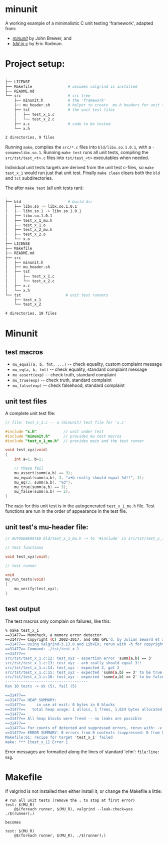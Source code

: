 # minunit

A working example of a minimalistic C unit testing 'framework', adapted from:
- [*minunit*](http://www.jera.com/techinfo/jtns/jtn003.html) by John Brewer, and
- [*tdd in c*](http://eradman.com/posts/tdd-in-c.html) by Eric Radman.

# Project setup:

```bash
.
├── LICENSE
├── Makefile                # assumes valgrind is installed
├── README.md
└── src                     # src tree
    ├── minunit.h           # the 'framework'
    ├── mu_header.sh        # helper to create _mu.h headers for unit tests
    ├── tst                 # the unit test files
    │   ├── test_x_1.c
    │   └── test_x_2.c
    ├── x.c                 # code to be tested
    └── x.h

2 directories, 9 files
```

Running `make`, compiles the `src/*.c` files into `bld/libx.so.1.0.1`, with a
`-soname=libx.so.1`.  Running `make test` runs all unit tests, compiling the
`src/tst/test_<t>.c` files into `tst/test_<t>` executables when needed.

Individual unit tests targets are derived from the unit test c-files, so `make
test_x_1` would run just that unit test. Finally `make clean` clears both the
`bld` and `tst` subdirectories.

The after `make test` (all unit tests ran):

```bash
.
├── bld                     # build dir
│   ├── libx.so -> libx.so.1.0.1
│   ├── libx.so.1 -> libx.so.1.0.1
│   ├── libx.so.1.0.1
│   ├── test_x_1_mu.h
│   ├── test_x_1.o
│   ├── test_x_2_mu.h
│   ├── test_x_2.o
│   └── x.o
├── LICENSE
├── Makefile
├── README.md
├── src
│   ├── minunit.h
│   ├── mu_header.sh
│   ├── tst
│   │   ├── test_x_1.c
│   │   └── test_x_2.c
│   ├── x.c
│   └── x.h
└── tst                    # unit test runners
    ├── test_x_1
    └── test_x_2

4 directories, 19 files
```

# Minunit

## test macros

- `mu_equal(a, b, fmt, ...)`  -- check equality, custom complaint message
- `mu_eq(a, b, fmt)` -- check equality, standard complaint message
- `mu_assert(exp)` -- check truth, standard complaint
- `mu_true(exp)` -- check truth, standard complaint
- `mu_false(exp)` -- check falsehood, standard complaint

## unit test files

A complete unit test file:

```c
// file: test_x_1.c -- a (minunit) test file for 'x.c'

#include "x.h"            // unit under test
#include "minunit.h"      // provides mu test macros
#include "test_x_1_mu.h"  // provides main and the test runner

void test_xyz(void)
{
    int a=1, b=1;

    // these fail
    mu_assert(summ(a,b) == 3);
    mu_equal(summ(a,b), 3, "a+b really should equal %d!!", 3);
    mu_eq(3, summ(a,b), "%d");
    mu_true(summ(a,b) == 3);
    mu_false(summ(a,b) == 2);
}
```

The `main` for this unit test is in the autogenerated `test_x_1_mu.h` file.
Test functions are run in the order of appearance in the test file.

## unit test's mu-header file:

```c
// AUTOGENERATED bld/test_x_1_mu.h -> to '#include' in src/tst/test_x_1.c

// test functions

void test_xyz(void);

// test runner

void
mu_run_tests(void)
{
    mu_verify(test_xyz);
}
```

## test output

The test macros only complain on failures, like this:

```bash
% make test_x_1
==31477== Memcheck, a memory error detector
==31477== Copyright (C) 2002-2017, and GNU GPL'd, by Julian Seward et al.
==31477== Using Valgrind-3.13.0 and LibVEX; rerun with -h for copyright info
==31477== Command: ./tst/test_x_1
==31477== 
src/tst/test_x_1.c:12: test_xyz - assertion error 'summ(a,b) == 3'
src/tst/test_x_1.c:13: test_xyz - a+b really should equal 3!!
src/tst/test_x_1.c:14: test_xyz - expected 3, got 2
src/tst/test_x_1.c:15: test_xyz - expected 'summ(a,b) == 3' to be true
src/tst/test_x_1.c:16: test_xyz - expected 'summ(a,b) == 2' to be false
-------------------------------------
Ran 10 tests -> ok (5), fail (5)

==31477== 
==31477== HEAP SUMMARY:
==31477==     in use at exit: 0 bytes in 0 blocks
==31477==   total heap usage: 1 allocs, 1 frees, 1,024 bytes allocated
==31477== 
==31477== All heap blocks were freed -- no leaks are possible
==31477== 
==31477== For counts of detected and suppressed errors, rerun with: -v
==31477== ERROR SUMMARY: 0 errors from 0 contexts (suppressed: 0 from 0)
Makefile:61: recipe for target 'test_x_1' failed
make: *** [test_x_1] Error 1
```

Error messages are formatted along the lines of standard 'efm': `file:line:
msg`.

# Makefile

If valgrind is not installed then either install it, or change the Makefile a
little:

```Make
# run all unit tests (remove the ; to stop at first error)
test: $(MU_R)
	@$(foreach runner, $(MU_R), valgrind --leak-check=yes ./$(runner);)

becomes

test: $(MU_R)
	@$(foreach runner, $(MU_R), ./$(runner);)
```
